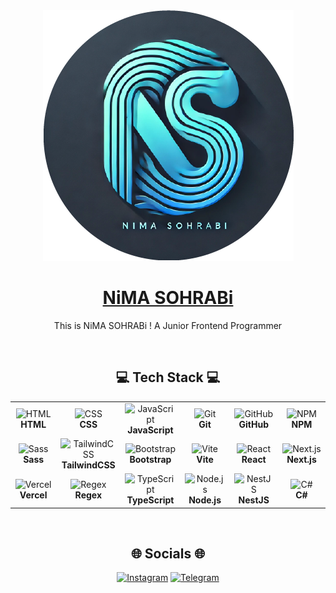 <div align="center">
  <img src="./profile.png"/>
  <h1 color="blue">
    <a href="https://github.com/NiMA-SO">NiMA SOHRABi</a>
  </h1>
</div>
<p align="center">
 This is NiMA SOHRABi ! A Junior Frontend Programmer
</p>

<br/>

<h2 align="center">
  💻 Tech Stack 💻
</h2>

<table align="center">
  <tr>
    <td align="center" width="96">
      <img src="https://skillicons.dev/icons?i=html" alt="HTML" width="48" height="48"/>
      <br/><strong>HTML</strong>
    </td>
    <td align="center" width="96">
      <img src="https://skillicons.dev/icons?i=css" alt="CSS" width="48" height="48"/>
      <br/><strong>CSS</strong>
    </td>
    <td align="center" width="96">
      <img src="https://skillicons.dev/icons?i=js" alt="JavaScript" width="48" height="48"/>
      <br/><strong>JavaScript</strong>
    </td>
    <td align="center" width="96">
      <img src="https://skillicons.dev/icons?i=git" alt="Git" width="48" height="48"/>
      <br/><strong>Git</strong>
    </td>
    <td align="center" width="96">
      <img src="https://skillicons.dev/icons?i=github" alt="GitHub" width="48" height="48"/>
      <br/><strong>GitHub</strong>
    </td>
    <td align="center" width="96">
      <img src="https://skillicons.dev/icons?i=npm" alt="NPM" width="48" height="48"/>
      <br/><strong>NPM</strong>
    </td>
  </tr>

 <tr>
  <td align="center" width="96">
      <img src="https://skillicons.dev/icons?i=sass" alt="Sass" width="48" height="48"/>
       <br/><strong>Sass</strong>
    </td>
   <td align="center" width="96">
      <img src="https://skillicons.dev/icons?i=tailwind" alt="TailwindCSS" width="48" height="48"/>
     <br/><strong>TailwindCSS</strong>
    </td>
   <td align="center" width="96">
      <img src="https://skillicons.dev/icons?i=bootstrap" alt="Bootstrap" width="48" height="48"/>
       <br/><strong>Bootstrap</strong>
    </td>
   <td align="center" width="96">
      <img src="https://skillicons.dev/icons?i=vite" alt="Vite" width="48" height="48"/>
       <br/><strong>Vite</strong>
    </td>
   <td align="center" width="96">
      <img src="https://skillicons.dev/icons?i=react" alt="React" width="48" height="48"/>
       <br/><strong>React</strong>
    </td>
   <td align="center" width="96">
      <img src="https://skillicons.dev/icons?i=next" alt="Next.js" width="48" height="48"/>
        <br/><strong>Next.js</strong>
    </td>
  </tr>
  <!-- ادامه سطرها -->

   <tr>
  <td align="center" width="96">
      <img src="https://skillicons.dev/icons?i=vercel" alt="Vercel" width="48" height="48"/>
       <br/><strong>Vercel</strong>
    </td>
   <td align="center" width="96">
      <img src="https://skillicons.dev/icons?i=regex" alt="Regex" width="48" height="48"/>
     <br/><strong>Regex</strong>
    </td>
   <td align="center" width="96">
      <img src="https://skillicons.dev/icons?i=typescript" alt="TypeScript" width="48" height="48"/>
       <br/><strong>TypeScript</strong>
    </td>
   <td align="center" width="96">
      <img src="https://skillicons.dev/icons?i=nodejs" alt="Node.js" width="48" height="48"/>
       <br/><strong>Node.js</strong>
    </td>
   <td align="center" width="96">
      <img src="https://skillicons.dev/icons?i=nestjs" alt="NestJS" width="48" height="48"/>
       <br/><strong>NestJS</strong>
    </td>
   <td align="center" width="96">
      <img src="https://skillicons.dev/icons?i=cs" alt="C#" width="48" height="48"/>
        <br/><strong>C#</strong>
    </td>
  </tr>

</table>
<!--   <img src="https://skillicons.dev/icons?i=html,css,js,git,github,npm,sass,tailwind,bootstrap,vite,react,next,vercel,regex,typescript,nodejs,nestjs,cs,&perline=6"/> -->






<br/>
  
<h2 align="center">
  🌐 Socials 🌐
</h2>


<div align="center">
  <a href="https://instagram.com/soufi_learn" rel="nofollow" ><img src="https://camo.githubusercontent.com/94b50d6a71e67a79d85b051d8af86ad7cc541a7304e6db4825430830e9a43383/68747470733a2f2f696d672e736869656c64732e696f2f62616467652f496e7374616772616d2d2532334534343035462e7376673f7374796c653d666f722d7468652d6261646765266c6f676f3d496e7374616772616d266c6f676f436f6c6f723d7768697465" alt="Instagram" data-canonical-src="https://img.shields.io/badge/Instagram-%23E4405F.svg?style=for-the-badge&amp;logo=Instagram&amp;logoColor=white" style="max-width: 100%;"></a>
<a href="https://t.me/soufi_learn" rel="nofollow"><img src="https://camo.githubusercontent.com/8f41682a178e57a174d0c6042e9cdb842c6329b24c34b2bf4206c25e933073a9/68747470733a2f2f696d672e736869656c64732e696f2f62616467652f54656c656772616d2d3243413545303f7374796c653d666f722d7468652d6261646765266c6f676f3d74656c656772616d266c6f676f436f6c6f723d7768697465" alt="Telegram" data-canonical-src="https://img.shields.io/badge/Telegram-2CA5E0?style=for-the-badge&amp;logo=telegram&amp;logoColor=white" style="max-width: 100%;"></a>
</div>


